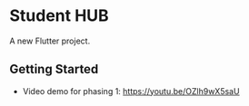 # Student HUB

A new Flutter project.

## Getting Started

- Video demo for phasing 1: https://youtu.be/OZlh9wX5saU